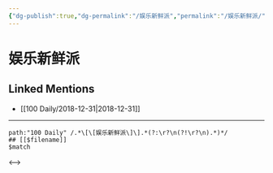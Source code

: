 ```yaml
---
{"dg-publish":true,"dg-permalink":"/娱乐新鲜派","permalink":"/娱乐新鲜派/"}
---
```


# 娱乐新鲜派

## Linked Mentions
- [[100 Daily/2018-12-31\|2018-12-31]]


---

```expander
path:"100 Daily" /.*\[\[娱乐新鲜派\]\].*(?:\r?\n(?!\r?\n).*)*/
## [[$filename]]
$match
```

<-->